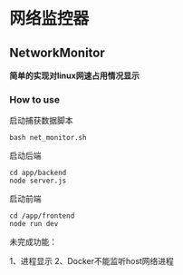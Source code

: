 # 网络监控器

## NetworkMonitor

**简单的实现对linux网速占用情况显示**

### How to use

启动捕获数据脚本

```
bash net_monitor.sh
```

启动后端

```
cd app/backend
node server.js
```

启动前端

```
cd /app/frontend
node run dev
```



未完成功能：

1、进程显示
2、Docker不能监听host网络进程